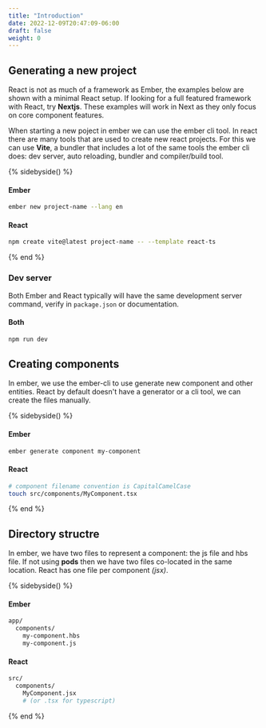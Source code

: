 ```yaml
---
title: "Introduction"
date: 2022-12-09T20:47:09-06:00
draft: false
weight: 0
---
```



## Generating a new project

React is not as much of a framework as Ember, the examples below are shown with a minimal React setup.
If looking for a full featured framework with React, try <b>Nextjs</b>.
These examples will work in Next as they only focus on core component features.

When starting a new poject in ember we can use the ember cli tool. In react there are many tools that are used to create new react projects.
For this we can use **Vite**, a bundler that includes a lot of the same tools the ember cli does: dev server, 
auto reloading, bundler and compiler/build tool.

{% sidebyside() %}
<div>

#### Ember
```bash
ember new project-name --lang en
```
</div><div>

#### React
```bash
npm create vite@latest project-name -- --template react-ts
```
</div>
{% end %}

### Dev server

Both Ember and React typically will have the same development server command, verify in `package.json` or documentation.

#### Both
```bash
npm run dev
```

## Creating components

In ember, we use the ember-cli to use generate new component and other entities.
React by default doesn't have a generator or a cli tool, we can create the files manually.

{% sidebyside() %}
<div>

#### Ember
```bash
ember generate component my-component

```

</div>
<div>

#### React
```bash
# component filename convention is CapitalCamelCase
touch src/components/MyComponent.tsx
```
</div>
{% end %}

## Directory structre

In ember, we have two files to represent a component: the js file and hbs file. 
If not using **pods** then we have two files co-located in the same location.
React has one file per component _(jsx)_.

{% sidebyside() %}
<div>

#### Ember
```bash
app/
  components/
    my-component.hbs
    my-component.js
```
</div><div>

#### React
```bash
src/
  components/
    MyComponent.jsx  
    # (or .tsx for typescript)   
```

</div>
{% end %}


